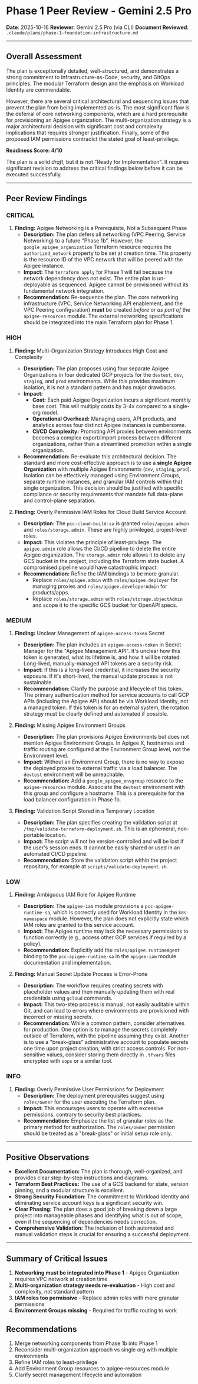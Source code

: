 # Phase 1 Peer Review - Gemini 2.5 Pro
**Date**: 2025-10-16
**Reviewer**: Gemini 2.5 Pro (via CLI)
**Document Reviewed**: `.claude/plans/phase-1-foundation-infrastructure.md`

---

## Overall Assessment

The plan is exceptionally detailed, well-structured, and demonstrates a strong commitment to Infrastructure-as-Code, security, and GitOps principles. The modular Terraform design and the emphasis on Workload Identity are commendable.

However, there are several critical architectural and sequencing issues that prevent the plan from being implemented as-is. The most significant flaw is the deferral of core networking components, which are a hard prerequisite for provisioning an Apigee organization. The multi-organization strategy is a major architectural decision with significant cost and complexity implications that requires stronger justification. Finally, some of the proposed IAM permissions contradict the stated goal of least-privilege.

**Readiness Score: 4/10**

The plan is a solid *draft*, but it is not "Ready for Implementation". It requires significant revision to address the critical findings below before it can be executed successfully.

---

## Peer Review Findings

### CRITICAL

1.  **Finding:** Apigee Networking is a Prerequisite, Not a Subsequent Phase
    *   **Description:** The plan defers all networking (VPC Peering, Service Networking) to a future "Phase 1b". However, the `google_apigee_organization` Terraform resource requires the `authorized_network` property to be set at creation time. This property is the resource ID of the VPC network that will be peered with the Apigee instance.
    *   **Impact:** The `terraform apply` for Phase 1 will fail because the network dependency does not exist. The entire plan is un-deployable as sequenced. Apigee cannot be provisioned without its fundamental network integration.
    *   **Recommendation:** Re-sequence the plan. The core networking infrastructure (VPC, Service Networking API enablement, and the VPC Peering configuration) **must** be created *before* or *as part of* the `apigee-resources` module. The external networking specifications should be integrated into the main Terraform plan for Phase 1.

### HIGH

1.  **Finding:** Multi-Organization Strategy Introduces High Cost and Complexity
    *   **Description:** The plan proposes using four separate Apigee Organizations in four dedicated GCP projects for the `devtest`, `dev`, `staging`, and `prod` environments. While this provides maximum isolation, it is not a standard pattern and has major drawbacks.
    *   **Impact:**
        *   **Cost:** Each paid Apigee Organization incurs a significant monthly base cost. This will multiply costs by 3-4x compared to a single-org model.
        *   **Operational Overhead:** Managing users, API products, and analytics across four distinct Apigee instances is cumbersome.
        *   **CI/CD Complexity:** Promoting API proxies between environments becomes a complex export/import process between different organizations, rather than a streamlined promotion within a single organization.
    *   **Recommendation:** Re-evaluate this architectural decision. The standard and more cost-effective approach is to use a **single Apigee Organization** with multiple Apigee Environments (`dev`, `staging`, `prod`). Isolation can be effectively managed using Environment Groups, separate runtime instances, and granular IAM controls within that single organization. This decision should be justified with specific compliance or security requirements that mandate full data-plane and control-plane separation.

2.  **Finding:** Overly Permissive IAM Roles for Cloud Build Service Account
    *   **Description:** The `pcc-cloud-build-sa` is granted `roles/apigee.admin` and `roles/storage.admin`. These are highly privileged, project-level roles.
    *   **Impact:** This violates the principle of least-privilege. The `apigee.admin` role allows the CI/CD pipeline to delete the entire Apigee organization. The `storage.admin` role allows it to delete any GCS bucket in the project, including the Terraform state bucket. A compromised pipeline would have catastrophic impact.
    *   **Recommendation:** Refine the IAM bindings to be more granular.
        *   Replace `roles/apigee.admin` with `roles/apigee.deployer` for managing proxies and `roles/apigee.developerAdmin` for products/apps.
        *   Replace `roles/storage.admin` with `roles/storage.objectAdmin` and scope it to the specific GCS bucket for OpenAPI specs.

### MEDIUM

1.  **Finding:** Unclear Management of `apigee-access-token` Secret
    *   **Description:** The plan includes an `apigee-access-token` in Secret Manager for the "Apigee Management API". It's unclear how this token is generated, what its lifetime is, and how it will be rotated. Long-lived, manually-managed API tokens are a security risk.
    *   **Impact:** If this is a long-lived credential, it increases the security exposure. If it's short-lived, the manual update process is not sustainable.
    *   **Recommendation:** Clarify the purpose and lifecycle of this token. The primary authentication method for service accounts to call GCP APIs (including the Apigee API) should be via Workload Identity, not a managed token. If this token is for an external system, the rotation strategy must be clearly defined and automated if possible.

2.  **Finding:** Missing Apigee Environment Groups
    *   **Description:** The plan provisions Apigee Environments but does not mention Apigee Environment Groups. In Apigee X, hostnames and traffic routing are configured at the Environment Group level, not the Environment level.
    *   **Impact:** Without an Environment Group, there is no way to expose the deployed proxies to external traffic via a load balancer. The `devtest` environment will be unreachable.
    *   **Recommendation:** Add a `google_apigee_envgroup` resource to the `apigee-resources` module. Associate the `devtest` environment with this group and configure a hostname. This is a prerequisite for the load balancer configuration in Phase 1b.

3.  **Finding:** Validation Script Stored in a Temporary Location
    *   **Description:** The plan specifies creating the validation script at `/tmp/validate-terraform-deployment.sh`. This is an ephemeral, non-portable location.
    *   **Impact:** The script will not be version-controlled and will be lost if the user's session ends. It cannot be easily shared or used in an automated CI/CD pipeline.
    *   **Recommendation:** Store the validation script within the project repository, for example at `scripts/validate-deployment.sh`.

### LOW

1.  **Finding:** Ambiguous IAM Role for Apigee Runtime
    *   **Description:** The `apigee-iam` module provisions a `pcc-apigee-runtime-sa`, which is correctly used for Workload Identity in the `k8s-namespace` module. However, the plan does not explicitly state which IAM roles are granted to this service account.
    *   **Impact:** The Apigee runtime may lack the necessary permissions to function correctly (e.g., access other GCP services if required by a policy).
    *   **Recommendation:** Explicitly add the `roles/apigee.runtimeAgent` binding to the `pcc-apigee-runtime-sa` in the `apigee-iam` module documentation and implementation.

2.  **Finding:** Manual Secret Update Process is Error-Prone
    *   **Description:** The workflow requires creating secrets with placeholder values and then manually updating them with real credentials using `gcloud` commands.
    *   **Impact:** This two-step process is manual, not easily auditable within Git, and can lead to errors where environments are provisioned with incorrect or missing secrets.
    *   **Recommendation:** While a common pattern, consider alternatives for production. One option is to manage the secrets completely outside of Terraform, with the pipeline assuming they exist. Another is to use a "break-glass" administrative account to populate secrets one time upon project creation, with strict access controls. For non-sensitive values, consider storing them directly in `.tfvars` files encrypted with `sops` or a similar tool.

### INFO

1.  **Finding:** Overly Permissive User Permissions for Deployment
    *   **Description:** The deployment prerequisites suggest using `roles/owner` for the user executing the Terraform plan.
    *   **Impact:** This encourages users to operate with excessive permissions, contrary to security best practices.
    *   **Recommendation:** Emphasize the list of granular roles as the primary method for authorization. The `roles/owner` permission should be treated as a "break-glass" or initial setup role only.

---

## Positive Observations

*   **Excellent Documentation:** The plan is thorough, well-organized, and provides clear step-by-step instructions and diagrams.
*   **Terraform Best Practices:** The use of a GCS backend for state, version pinning, and a modular structure is excellent.
*   **Strong Security Foundation:** The commitment to Workload Identity and eliminating service account keys is a significant security win.
*   **Clear Phasing:** The plan does a good job of breaking down a large project into manageable phases and identifying what is out of scope, even if the sequencing of dependencies needs correction.
*   **Comprehensive Validation:** The inclusion of both automated and manual validation steps is crucial for ensuring a successful deployment.

---

## Summary of Critical Issues

1. **Networking must be integrated into Phase 1** - Apigee Organization requires VPC network at creation time
2. **Multi-organization strategy needs re-evaluation** - High cost and complexity, not standard pattern
3. **IAM roles too permissive** - Replace admin roles with more granular permissions
4. **Environment Groups missing** - Required for traffic routing to work

## Recommendations

1. Merge networking components from Phase 1b into Phase 1
2. Reconsider multi-organization approach vs single org with multiple environments
3. Refine IAM roles to least-privilege
4. Add Environment Group resources to apigee-resources module
5. Clarify secret management lifecycle and automation
